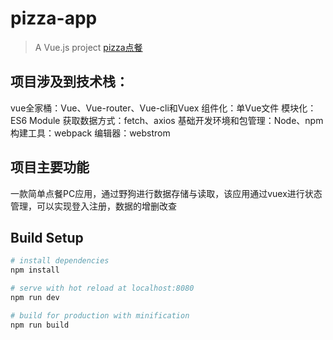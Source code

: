 # pizza-app

> A Vue.js project
[pizza点餐](http://p4ygml8h5.bkt.clouddn.com/diancan2.gif)

## 项目涉及到技术栈：
vue全家桶：Vue、Vue-router、Vue-cli和Vuex
组件化：单Vue文件
模块化：ES6 Module
获取数据方式：fetch、axios
基础开发环境和包管理：Node、npm
构建工具：webpack
编辑器：webstrom

## 项目主要功能
一款简单点餐PC应用，通过野狗进行数据存储与读取，该应用通过vuex进行状态管理，可以实现登入注册，数据的增删改查




## Build Setup

``` bash
# install dependencies
npm install

# serve with hot reload at localhost:8080
npm run dev

# build for production with minification
npm run build
```

